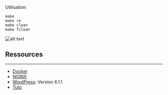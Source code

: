 Utilisation:
```
make
make re
make clean
make fclean
```

![alt text](https://github.com/gborneGit/inception/blob/main/schema_inception.png)

## Ressources
***
* [Docker](https://docs.docker.com/reference/)
* [NGINX](https://nginx.org/en/docs/)
* [WordPress](https://fr.wordpress.org/support/): Version 6.1.1
* [Tuto](https://tuto.grademe.fr/inception/)
